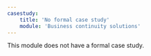```yaml
---
casestudy:
    title: 'No formal case study'
    module: 'Business continuity solutions'
---
```

This module does not have a formal case study. 
